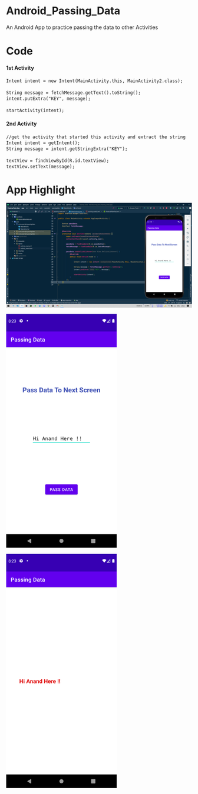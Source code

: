 # Android_Passing_Data
An Android App to practice passing the data to other Activities

# Code

#### 1st Activity 
```
Intent intent = new Intent(MainActivity.this, MainActivity2.class);

String message = fetchMessage.getText().toString();
intent.putExtra("KEY", message);

startActivity(intent);
```

#### 2nd Activity 
```
//get the activity that started this activity and extract the string
Intent intent = getIntent();
String message = intent.getStringExtra("KEY");

textView = findViewById(R.id.textView);
textView.setText(message);
```

# App Highlight

<img src="app_images/Pass Data Code.png" width="1000" /><br>

<img src="app_images/Pass Data App1.png" width="300" /><br>

<img src="app_images/Pass Data App2.png" width="300" /><br>

